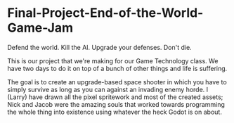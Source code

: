 # Final-Project-End-of-the-World-Game-Jam
Defend the world.  Kill the AI.  Upgrade your defenses.  Don't die.

This is our project that we're making for our Game Technology class.  We have two days to do it on top of a bunch of other things and life is suffering.

The goal is to create an upgrade-based space shooter in which you have to simply survive as long as you can against an invading enemy horde.  I (Larry) have drawn all the pixel spritework and most of the created assets; Nick and Jacob were the amazing souls that worked towards programming the whole thing into existence using whatever the heck Godot is on about.
